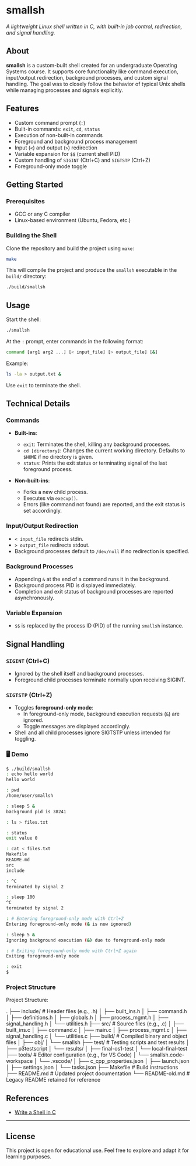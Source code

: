 # smallsh

*A lightweight Linux shell written in C, with built-in job control, redirection, and signal handling.*



## About

**smallsh** is a custom-built shell created for an undergraduate Operating Systems course. It supports core functionality like command execution, input/output redirection, background processes, and custom signal handling. The goal was to closely follow the behavior of typical Unix shells while managing processes and signals explicitly.


## Features

- Custom command prompt (`:`)
- Built-in commands: `exit`, `cd`, `status`
- Execution of non-built-in commands
- Foreground and background process management
- Input (`<`) and output (`>`) redirection
- Variable expansion for `$$` (current shell PID)
- Custom handling of `SIGINT` (Ctrl+C) and `SIGTSTP` (Ctrl+Z)
- Foreground-only mode toggle


## Getting Started

### Prerequisites
- GCC or any C compiler
- Linux-based environment (Ubuntu, Fedora, etc.)

### Building the Shell

Clone the repository and build the project using `make`:

```bash
make
```

This will compile the project and produce the `smallsh` executable in the `build/` directory:

 ```bash
 ./build/smallsh
 ```


## Usage

Start the shell:

```bash
./smallsh
```

At the `:` prompt, enter commands in the following format:

```bash
command [arg1 arg2 ...] [< input_file] [> output_file] [&]
```

Example:

```bash
ls -la > output.txt &
```

Use `exit` to terminate the shell.


## Technical Details

### Commands
- **Built-ins**:
  - `exit`: Terminates the shell, killing any background processes.
  - `cd [directory]`: Changes the current working directory. Defaults to `$HOME` if no directory is given.
  - `status`: Prints the exit status or terminating signal of the last foreground process.

- **Non-built-ins**:
  - Forks a new child process.
  - Executes via `execvp()`.
  - Errors (like command not found) are reported, and the exit status is set accordingly.

### Input/Output Redirection
- `< input_file` redirects stdin.
- `> output_file` redirects stdout.
- Background processes default to `/dev/null` if no redirection is specified.

### Background Processes
- Appending `&` at the end of a command runs it in the background.
- Background process PID is displayed immediately.
- Completion and exit status of background processes are reported asynchronously.

### Variable Expansion
- `$$` is replaced by the process ID (PID) of the running `smallsh` instance.


## Signal Handling

### `SIGINT` (Ctrl+C)
- Ignored by the shell itself and background processes.
- Foreground child processes terminate normally upon receiving SIGINT.

### `SIGTSTP` (Ctrl+Z)
- Toggles **foreground-only mode**:
  - In foreground-only mode, background execution requests (`&`) are ignored.
  - Toggle messages are displayed accordingly.
- Shell and all child processes ignore SIGTSTP unless intended for toggling.



### 🖥️ Demo

```bash
$ ./build/smallsh
: echo hello world
hello world

: pwd
/home/user/smallsh

: sleep 5 &
background pid is 38241

: ls > files.txt

: status
exit value 0

: cat < files.txt
Makefile
README.md
src
include

: ^C
terminated by signal 2

: sleep 100
^C
terminated by signal 2

: # Entering foreground-only mode with Ctrl+Z
Entering foreground-only mode (& is now ignored)

: sleep 5 &
Ignoring background execution (&) due to foreground-only mode

: # Exiting foreground-only mode with Ctrl+Z again
Exiting foreground-only mode

: exit
$
```



### Project Structure

Project Structure:

.
├── include/        # Header files (e.g., .h)
│   ├── built_ins.h
│   ├── command.h
│   ├── definitions.h
│   ├── globals.h
│   ├── process_mgmt.h
│   ├── signal_handling.h
│   └── utilities.h
├── src/            # Source files (e.g., .c)
│   ├── built_ins.c
│   ├── command.c
│   ├── main.c
│   ├── process_mgmt.c
│   ├── signal_handling.c
│   └── utilities.c
├── build/          # Compiled binary and object files
│   ├── obj/
│   └── smallsh
├── test/           # Testing scripts and test results
│   ├── p3testscript
│   └── results/
│       ├── final-os1-test
│       └── local-final-test
├── tools/          # Editor configuration (e.g., for VS Code)
│   └── smallsh.code-workspace
│   └── .vscode/
│       ├── c_cpp_properties.json
│       ├── launch.json
│       ├── settings.json
│       └── tasks.json
├── Makefile        # Build instructions
├── README.md       # Updated project documentation
└── README-old.md   # Legacy README retained for reference



## References
- [Write a Shell in C](https://brennan.io/2015/01/16/write-a-shell-in-c/)

---

## License

This project is open for educational use. Feel free to explore and adapt it for learning purposes.

